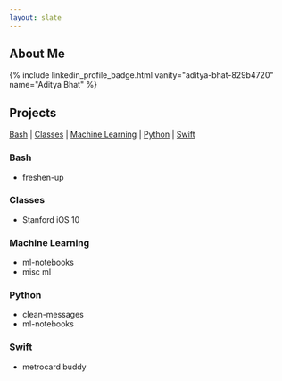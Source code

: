 ```yaml
---
layout: slate
---
```


## About Me ##

{% include linkedin_profile_badge.html vanity="aditya-bhat-829b4720" name="Aditya Bhat" %}

[//]: # (TODO add a CV link / document)
[//]: # (TODO add hackerank logo & link to my profile)


## Projects ##

[Bash](#bash) &#124; [Classes](#classes) &#124; [Machine Learning](#machine-learning) &#124; [Python](#python) &#124; [Swift](#swift)

### Bash ###

* freshen-up

### Classes ###

* Stanford iOS 10

### Machine Learning ###

* ml-notebooks
* misc ml

### Python ###

* clean-messages
* ml-notebooks

### Swift ###

* metrocard buddy

[//]: # (TODO include Contributions to Other's Projects section)
[//]: # (Have it link to filtered contributions by me)
